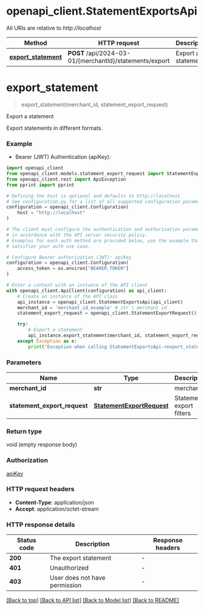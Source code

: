 # openapi_client.StatementExportsApi

All URIs are relative to *http://localhost*

Method | HTTP request | Description
------------- | ------------- | -------------
[**export_statement**](StatementExportsApi.md#export_statement) | **POST** /api/2024-03-01/{merchantId}/statements/export | Export a statement


# **export_statement**
> export_statement(merchant_id, statement_export_request)

Export a statement

Export statements in different formats.

### Example

* Bearer (JWT) Authentication (apiKey):

```python
import openapi_client
from openapi_client.models.statement_export_request import StatementExportRequest
from openapi_client.rest import ApiException
from pprint import pprint

# Defining the host is optional and defaults to http://localhost
# See configuration.py for a list of all supported configuration parameters.
configuration = openapi_client.Configuration(
    host = "http://localhost"
)

# The client must configure the authentication and authorization parameters
# in accordance with the API server security policy.
# Examples for each auth method are provided below, use the example that
# satisfies your auth use case.

# Configure Bearer authorization (JWT): apiKey
configuration = openapi_client.Configuration(
    access_token = os.environ["BEARER_TOKEN"]
)

# Enter a context with an instance of the API client
with openapi_client.ApiClient(configuration) as api_client:
    # Create an instance of the API class
    api_instance = openapi_client.StatementExportsApi(api_client)
    merchant_id = 'merchant_id_example' # str | merchant id
    statement_export_request = openapi_client.StatementExportRequest() # StatementExportRequest | Statement export filters

    try:
        # Export a statement
        api_instance.export_statement(merchant_id, statement_export_request)
    except Exception as e:
        print("Exception when calling StatementExportsApi->export_statement: %s\n" % e)
```



### Parameters


Name | Type | Description  | Notes
------------- | ------------- | ------------- | -------------
 **merchant_id** | **str**| merchant id | 
 **statement_export_request** | [**StatementExportRequest**](StatementExportRequest.md)| Statement export filters | 

### Return type

void (empty response body)

### Authorization

[apiKey](../README.md#apiKey)

### HTTP request headers

 - **Content-Type**: application/json
 - **Accept**: application/octet-stream

### HTTP response details

| Status code | Description | Response headers |
|-------------|-------------|------------------|
**200** | The export statement |  -  |
**401** | Unauthorized |  -  |
**403** | User does not have permission |  -  |

[[Back to top]](#) [[Back to API list]](../README.md#documentation-for-api-endpoints) [[Back to Model list]](../README.md#documentation-for-models) [[Back to README]](../README.md)

